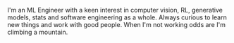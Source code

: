 

<!--
**b-hahn/b-hahn** is a ✨ _special_ ✨ repository because its `README.md` (this file) appears on your GitHub profile.

Here are some ideas to get you started:

- 🔭 I’m currently working on ...
- 🌱 I’m currently learning ...
- 👯 I’m looking to collaborate on ...
- 🤔 I’m looking for help with ...
- 💬 Ask me about ...
- 📫 How to reach me: ...
- 😄 Pronouns: ...
- ⚡ Fun fact: ...
-->

I'm an ML Engineer with a keen interest in computer vision, RL, generative models, stats and software engineering as a whole. Always curious to learn new things and work with good people. When I'm not working odds are I'm climbing a mountain. 
